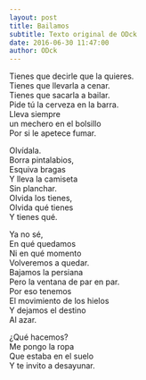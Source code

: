 ```yaml
---
layout: post
title: Bailamos
subtitle: Texto original de ODck
date: 2016-06-30 11:47:00
author: ODck
---
```


Tienes que decirle que la quieres.  
Tienes que llevarla a cenar.  
Tienes que sacarla a bailar.  
Pide tú la cerveza en la barra.  
Lleva siempre  
un mechero en el bolsillo  
Por si le apetece fumar.  

Olvídala.  
Borra pintalabios,  
Esquiva bragas  
Y lleva la camiseta  
Sin planchar.  
Olvida los tienes,  
Olvida qué tienes  
Y tienes qué.  

Ya no sé,  
En qué quedamos  
Ni en qué momento  
Volveremos a quedar.  
Bajamos la persiana  
Pero la ventana de par en par.  
Por eso tenemos  
El movimiento de los hielos  
Y dejamos el destino  
Al azar.  

¿Qué hacemos?  
Me pongo la ropa  
Que estaba en el suelo  
Y te invito a desayunar.  